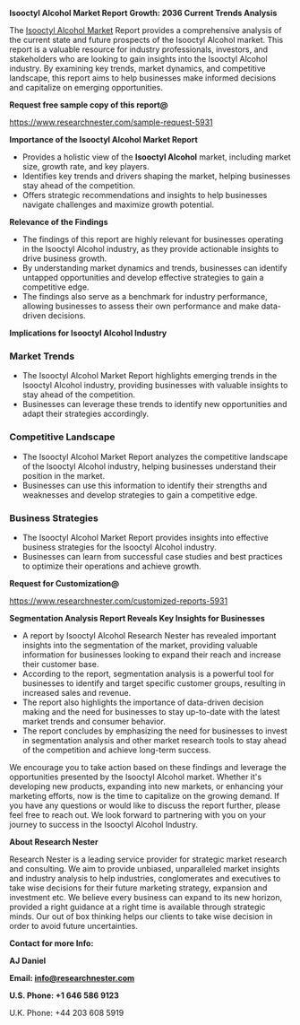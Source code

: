 ﻿<a name="_hlk168570615"></a><a name="_hlk168498031"></a>**Isooctyl Alcohol Market Report Growth: 2036 Current Trends Analysis**

The [Isooctyl Alcohol Market](https://www.researchnester.com/reports/isooctyl-alcohol-market/5931) Report provides a comprehensive analysis of the current state and future prospects of the Isooctyl Alcohol market. This report is a valuable resource for industry professionals, investors, and stakeholders who are looking to gain insights into the Isooctyl Alcohol industry. By examining key trends, market dynamics, and competitive landscape, this report aims to help businesses make informed decisions and capitalize on emerging opportunities.

**Request free sample copy of this report@**

<https://www.researchnester.com/sample-request-5931> 

**Importance of the Isooctyl Alcohol Market Report**

- Provides a holistic view of the **Isooctyl Alcohol** market, including market size, growth rate, and key players.
- Identifies key trends and drivers shaping the market, helping businesses stay ahead of the competition.
- Offers strategic recommendations and insights to help businesses navigate challenges and maximize growth potential.

**Relevance of the Findings**

- The findings of this report are highly relevant for businesses operating in the Isooctyl Alcohol industry, as they provide actionable insights to drive business growth.
- By understanding market dynamics and trends, businesses can identify untapped opportunities and develop effective strategies to gain a competitive edge.
- The findings also serve as a benchmark for industry performance, allowing businesses to assess their own performance and make data-driven decisions.

**Implications for Isooctyl Alcohol Industry**
### **Market Trends**
- The Isooctyl Alcohol Market Report highlights emerging trends in the Isooctyl Alcohol industry, providing businesses with valuable insights to stay ahead of the competition.
- Businesses can leverage these trends to identify new opportunities and adapt their strategies accordingly.
### **Competitive Landscape**
- The Isooctyl Alcohol Market Report analyzes the competitive landscape of the Isooctyl Alcohol industry, helping businesses understand their position in the market.
- Businesses can use this information to identify their strengths and weaknesses and develop strategies to gain a competitive edge.
### **Business Strategies**
- The Isooctyl Alcohol Market Report provides insights into effective business strategies for the Isooctyl Alcohol industry.
- Businesses can learn from successful case studies and best practices to optimize their operations and achieve growth.

**Request for Customization@**

<https://www.researchnester.com/customized-reports-5931> 

**Segmentation Analysis Report Reveals Key Insights for Businesses**

- A report by Isooctyl Alcohol Research Nester has revealed important insights into the segmentation of the market, providing valuable information for businesses looking to expand their reach and increase their customer base.
- According to the report, segmentation analysis is a powerful tool for businesses to identify and target specific customer groups, resulting in increased sales and revenue.
- The report also highlights the importance of data-driven decision making and the need for businesses to stay up-to-date with the latest market trends and consumer behavior.
- The report concludes by emphasizing the need for businesses to invest in segmentation analysis and other market research tools to stay ahead of the competition and achieve long-term success.

We encourage you to take action based on these findings and leverage the opportunities presented by the Isooctyl Alcohol market. Whether it's developing new products, expanding into new markets, or enhancing your marketing efforts, now is the time to capitalize on the growing demand. If you have any questions or would like to discuss the report further, please feel free to reach out. We look forward to partnering with you on your journey to success in the Isooctyl Alcohol Industry.

**About Research Nester**

Research Nester is a leading service provider for strategic market research and consulting. We aim to provide unbiased, unparalleled market insights and industry analysis to help industries, conglomerates and executives to take wise decisions for their future marketing strategy, expansion and investment etc. We believe every business can expand to its new horizon, provided a right guidance at a right time is available through strategic minds. Our out of box thinking helps our clients to take wise decision in order to avoid future uncertainties.

**Contact for more Info:**

**AJ Daniel**

**Email: info@researchnester.com**

**U.S. Phone: +1 646 586 9123**

U.K. Phone: +44 203 608 5919



